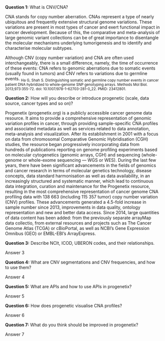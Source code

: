 **Question 1:** What is CNV/CNA?

CNA stands for copy number aberration. CNAs represent a type of nearly ubiquitous and frequently extensive structural genome variations. These variations are present in most types of cancer and exert functional impact in cancer development. Because of this, the comparative and meta-analysis of large genomic variant collections can be of great importance to disentangle the molecular mechanisms underlying tumorigenesis and to identify and characterise molecular subtypes.

Although CNV (copy number variation) and CNA are often used interchangeably, there is a small difference, namely, the time of occurrence of these events: CNA refers to genomic aberrations due to somatic events (usually found in tumors) and CNV refers to variations due to germline events.
<sub>Ha G, Shah S. Distinguishing somatic and germline copy number events in cancer patient DNA hybridized to whole-genome SNP genotyping arrays. Methods Mol Biol. 2013;973:355-72. doi: 10.1007/978-1-62703-281-0_22. PMID: 23412801.</sub>

**Question 2:** How will you describe or introduce progenetic  (scale, data source, cancer types and so on)?

Progenetix (progenetix.org) is a publicly accessible cancer genome data resource. It aims to provide a comprehensive representation of genomic variation profiles in cancer, through providing sample-specific CNA profiles and associated metadata as well as services related to data annotation, meta-analysis and visualization. After its establishment in 2001 with a focus on data from chromosomal Comparative Genomic Hybridisation (CGH) studies, the resource began progressively incorporating data from hundreds of publications reporting on genome profiling experiments based on molecular cytogenetics (genomic arrays, CGH) and sequencing (whole-genome or whole-exome sequencing — WGS or WES). During the last few years,  there have been significant advancements in the fields of genomics and cancer research in terms of molecular genetics technology, disease concepts, data standard harmonisation as well as data availability, in an increasingly structured and systematic manner, which lead to continuous data integration, curation and maintenance for the Progenetix resource, resulting in the most comprehensive representation of cancer genome CNA profiling data with 138 663 (including 115 357 tumor) copy number variation (CNV) profiles. These advancements generated a 4.5-fold increase in sample number since 2013, improvements in data quality, ontology representation and new and better data access.
Since 2014, large quantities of data content has been added: from the previously separate arrayMap data collectio, from external resources and projects such as The Cancer Genome Atlas (TCGA) or cBioPortal, as well as NCBI’s Gene Expression Omnibus (GEO) or EMBL-EBI’s ArrayExpress.

**Question 3:** Describe NCIt, ICOD, UBERON codes, and their relationships.

Answer 3

**Question 4:** What are CNV segmentations and CNV frequencies, and how to use them?

Answer 4

**Question 5:** What are APIs and how to use APIs in progenetix?

Answer 5

**Question 6:** How does progenetic visualise CNA profiles?

Answer 6

**Question 7:** What do you think should be improved in progenetix?

Answer 7
